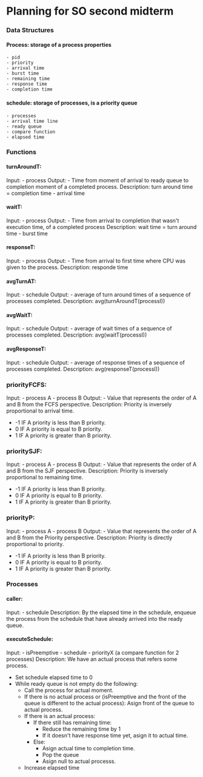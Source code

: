 # Planning for SO second midterm

### Data Structures
#### Process: storage of a process properties
    - pid
    - priority
    - arrival time
    - burst time
    - remaining time
    - response time
    - completion time

#### schedule: storage of processes, is a priority queue
    - processes
    - arrival time line
    - ready queue
    - compare function
    - elapsed time

### Functions

#### turnAroundT:
Input:
    - process
Output:
    - Time from moment of arrival to ready queue to completion moment of a
    completed process.
Description:
turn around time = completion time - arrival time

#### waitT:
Input:
    - process
Output:
    - Time from arrival to completion that wasn't execution time, of a
    completed process
Description:
wait time = turn around time - burst time

#### responseT:
Input:
    - process
Output:
    - Time from arrival to first time where CPU was given to the process.
Description:
responde time

#### avgTurnAT:
Input:
    - schedule
Output:
    - average of turn around times of a sequence of processes completed.
Description:
avg(turnAroundT(processI))

#### avgWaitT:
Input:
    - schedule
Output:
    - average of wait times of a sequence of processes completed.
Description:
avg(waitT(processI))

#### avgResponseT:
Input:
    - schedule
Output:
    - average of response times of a sequence of processes completed.
Description:
avg(responseT(processI))

### priorityFCFS:
Input:
    - process A
    - process B
Output:
    - Value that represents the order of A and B from the FCFS perspective.
Description:
Priority is inversely proportional to arrival time.
- -1    IF A priority is less than B priority.
- 0     IF A priority is equal to B priority.
- 1     IF A priority is greater than B priority.

### prioritySJF:
Input:
    - process A
    - process B
Output:
    - Value that represents the order of A and B from the SJF perspective.
Description:
Priority is inversely proportional to remaining time.
- -1    IF A priority is less than B priority.
- 0     IF A priority is equal to B priority.
- 1     IF A priority is greater than B priority.

### priorityP:
Input:
    - process A
    - process B
Output:
    - Value that represents the order of A and B from the Priority perspective.
Description:
Priority is directly proportional to priority.
- -1    IF A priority is less than B priority.
- 0     IF A priority is equal to B priority.
- 1     IF A priority is greater than B priority.

### Processes

#### caller:
Input:
    - schedule
Description:
By the elapsed time in the schedule, enqueue the process from the schedule that
have already arrived into the ready queue.

#### executeSchedule:
Input:
    - isPreemptive
    - schedule
    - priorityX (a compare function for 2 processes)
Description:
We have an actual process that refers some process.
- Set schedule elapsed time to 0
- While ready queue is not empty do the following:
    - Call the process for actual moment.
    - If there is no actual process or (isPreemptive and the front of the queue is different to the actual process):
        Asign front of the queue to actual process.
    - If there is an actual process:
        - If there still has remaining time:
            - Reduce the remaining time by 1
            - If it doesn't have response time yet, asign it to actual time.
        - Else:
            - Asign actual time to completion time.
            - Pop the queue
            - Asign null to actual processs.
    - Increase elapsed time
